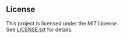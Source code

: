 ﻿## License

This project is licensed under the MIT License.  
See [LICENSE.txt](./LICENSE.txt) for details.